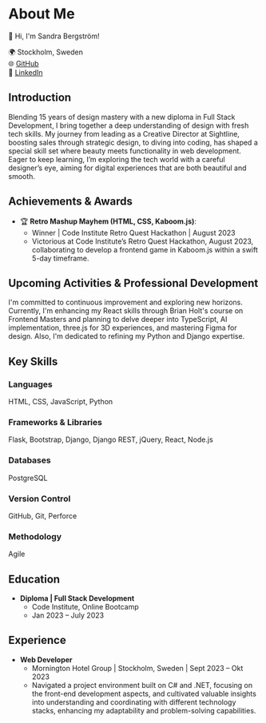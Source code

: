 # About Me

👋 Hi, I'm Sandra Bergström!

🌍 Stockholm, Sweden <br>
🌐 [GitHub](https://github.com/SandraBergstrom) <br>
🔗 [LinkedIn](https://linkedin.com/in/sandrabergstrom) <br>

## Introduction

Blending 15 years of design mastery with a new diploma in Full Stack Development, I bring together a deep understanding of design with fresh tech skills. My journey from leading as a Creative Director at Sightline, boosting sales through strategic design, to diving into coding, has shaped a special skill set where beauty meets functionality in web development. Eager to keep learning, I’m exploring the tech world with a careful designer’s eye, aiming for digital experiences that are both beautiful and smooth.

## Achievements & Awards

- 🏆 **Retro Mashup Mayhem (HTML, CSS, Kaboom.js)**:
  - Winner | Code Institute Retro Quest Hackathon | August 2023
  - Victorious at Code Institute’s Retro Quest Hackathon, August 2023, collaborating to develop a frontend game in Kaboom.js within a swift 5-day timeframe.

## Upcoming Activities & Professional Development

I'm committed to continuous improvement and exploring new horizons. Currently, I'm enhancing my React skills through Brian Holt's course on Frontend Masters and planning to delve deeper into TypeScript, AI implementation, three.js for 3D experiences, and mastering Figma for design. Also, I'm dedicated to refining my Python and Django expertise.

## Key Skills

### Languages
HTML, CSS, JavaScript, Python

### Frameworks & Libraries
Flask, Bootstrap, Django, Django REST, jQuery, React, Node.js

### Databases
PostgreSQL

### Version Control
GitHub, Git, Perforce

### Methodology
Agile

## Education

- **Diploma | Full Stack Development**
  - Code Institute, Online Bootcamp
  - Jan 2023 – July 2023
    
## Experience

- **Web Developer**
  - Mornington Hotel Group | Stockholm, Sweden | Sept 2023 – Okt 2023
  - Navigated a project environment built on C# and .NET, focusing on the front-end development aspects, and cultivated valuable insights into understanding and coordinating with different technology stacks, enhancing my adaptability and problem-solving capabilities.

